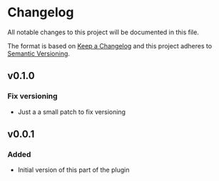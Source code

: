 # Changelog
All notable changes to this project will be documented in this file.

The format is based on [Keep a Changelog](https://keepachangelog.com/en/1.0.0/)
and this project adheres to [Semantic Versioning](https://semver.org/spec/v2.0.0.html).

## v0.1.0
### Fix versioning

-   Just a a small patch to fix versioning

## v0.0.1
### Added

-   Initial version of this part of the plugin